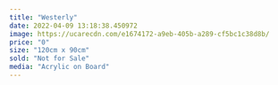 ```yaml
---
title: "Westerly"
date: 2022-04-09 13:18:38.450972
image: https://ucarecdn.com/e1674172-a9eb-405b-a289-cf5bc1c38d8b/
price: "0"
size: "120cm x 90cm"
sold: "Not for Sale"
media: "Acrylic on Board"
---
```


